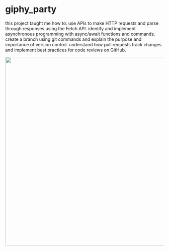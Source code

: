 # giphy_party

this project taught me how to:
use APIs to make HTTP requests and parse through responses using the Fetch API.
identify and implement asynchronous programming with async/await functions and commands.
create a branch using git commands and explain the purpose and importance of version control.
understand how pull requests track changes and implement best practices for code reviews on GitHub.

<!-- ![walkthrough of giphy party app](giphydemo.gif) -->
<img src="./giphydemo.gif" width="600"/>
